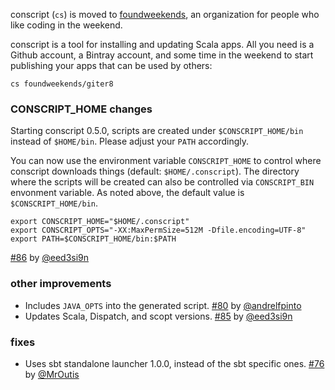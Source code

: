   [76]: https://github.com/foundweekends/conscript/pull/76
  [80]: https://github.com/foundweekends/conscript/pull/80
  [85]: https://github.com/foundweekends/conscript/pull/85
  [86]: https://github.com/foundweekends/conscript/pull/86
  [@MrOutis]: https://github.com/MrOutis
  [@andrelfpinto]: https://github.com/andrelfpinto
  [@eed3si9n]: https://github.com/eed3si9n
  [fw]: https://twitter.com/eed3si9n/status/718906550568534018

conscript (`cs`) is moved to [foundweekends][fw], an organization for people who like coding in the weekend.

conscript is a tool for installing and updating Scala apps.
All you need is a Github account, a Bintray account, and some time in the weekend to start publishing your apps that can be used by others:

    cs foundweekends/giter8

### CONSCRIPT_HOME changes

Starting conscript 0.5.0, scripts are created under `$CONSCRIPT_HOME/bin` instead of `$HOME/bin`. Please adjust your `PATH` accordingly.

You can now use the environment variable `CONSCRIPT_HOME` to control where conscript downloads things (default: `$HOME/.conscript`).
The directory where the scripts will be created can also be controlled via `CONSCRIPT_BIN` envonment variable. As noted above, the default value is `$CONSCRIPT_HOME/bin`.

    export CONSCRIPT_HOME="$HOME/.conscript"
    export CONSCRIPT_OPTS="-XX:MaxPermSize=512M -Dfile.encoding=UTF-8"
    export PATH=$CONSCRIPT_HOME/bin:$PATH

[#86][86] by [@eed3si9n][@eed3si9n]

### other improvements

- Includes `JAVA_OPTS` into the generated script. [#80][80] by [@andrelfpinto][@andrelfpinto]
- Updates Scala, Dispatch, and scopt versions. [#85][85] by [@eed3si9n][@eed3si9n]

### fixes

- Uses sbt standalone launcher 1.0.0, instead of the sbt specific ones. [#76][76] by [@MrOutis][@MrOutis]
